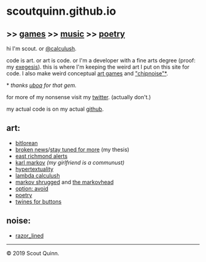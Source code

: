 # scoutquinn.github.io

## >> [games](https://calculush.gq) >> [music](https://soundcloud.com/razor_lined) >> [poetry](poetry)

hi I'm scout. or [@calculush](https://twitter.com/calculush).

code is art. or art is code. or I'm a developer with a fine arts degree (proof: my [exegesis](exegesis)). this is where I'm keeping the weird art I put on this site for code. I also make weird conceptual [art games](https://calculush.gq) and ["chipnoise"\*](https://soundcloud.com/razor_lined).

\* *thanks [uboa](https://uboa.bandcamp.com) for that gem.*

for more of my nonsense visit my [twitter](https://twitter.com/calculush). (actually don't.)

my actual code is on my actual [github](https://github.com/scoutquinn).

## art:
* [bitlorean](https://bitlorean.herokuapp.com)
* [broken news](http://constanceari.org/portfolio/broken-news/)/[stay tuned for more](http://stay-tuned-for-more.herokuapp.com/) (my thesis)
* [east richmond alerts](https://twitter.com/ERichmondAlerts)
* [karl markov](https://twitter.com/fullcommubot) *(my girlfriend is a communust)*
* [hypertextuality](https://hypertexuality.herokuapp.com/ww7.html)
* [lambda calculush](https://twitter.com/lambdacalculush)
* [markov shrugged](markov-shrugged) and [the markovhead](the-markovhead)
* [option: avoid](http://option-avoid.herokuapp.com/)
* [poetry](poetry)
* [twines for buttons](https://calculush.gq)

## noise:
* [razor_lined](https://soundcloud.com/razor_lined)

---

© 2019 Scout Quinn.
